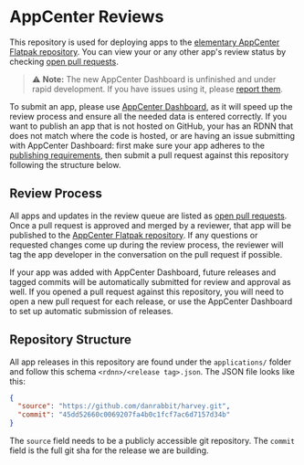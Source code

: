 # AppCenter Reviews

This repository is used for deploying apps to the [elementary AppCenter Flatpak
repository][1]. You can view your or any other app's review status by checking
[open pull requests][2].

>⚠️ **Note:** The new AppCenter Dashboard is unfinished and under rapid
development. If you have issues using it, please [report them][3].

To submit an app, please use [AppCenter Dashboard][4], as it will speed up the
review process and ensure all the needed data is entered correctly. If you want
to publish an app that is not hosted on GitHub, your has an RDNN that does not
match where the code is hosted, or are having an issue submitting with AppCenter
Dashboard: first make sure your app adheres to the [publishing requirements][5],
then submit a pull request against this repository following the structure
below.

## Review Process

All apps and updates in the review queue are listed as [open pull requests][2].
Once a pull request is approved and merged by a reviewer, that app will be
published to the [AppCenter Flatpak repository][1]. If any questions or
requested changes come up during the review process, the reviewer will tag the
app developer in the conversation on the pull request if possible.

If your app was added with AppCenter Dashboard, future releases and tagged
commits will be automatically submitted for review and approval as well. If you
opened a pull request against this repository, you will need to open a new pull
request for each release, or use the AppCenter Dashboard to set up automatic
submission of releases.

## Repository Structure

All app releases in this repository are found under the `applications/` folder
and follow this schema `<rdnn>/<release tag>.json`. The JSON file looks like
this:

```json
{
  "source": "https://github.com/danrabbit/harvey.git",
  "commit": "45dd52660c0069207fa4b0c1fcf7ac6d7157d34b"
}
```

The `source` field needs to be a publicly accessible git repository. The
`commit` field is the full git sha for the release we are building.

[1]: https://flatpak.elementary.io
[2]: https://github.com/elementary/appcenter-reviews/pulls?q=is%3Apr+is%3Aopen+sort%3Acreated-desc
[3]: https://github.com/elementary/appcenter-dashboard/issues
[4]: https://beta.developer.elementary.io
[5]: https://docs.elementary.io/develop/appcenter/publishing-requirements
